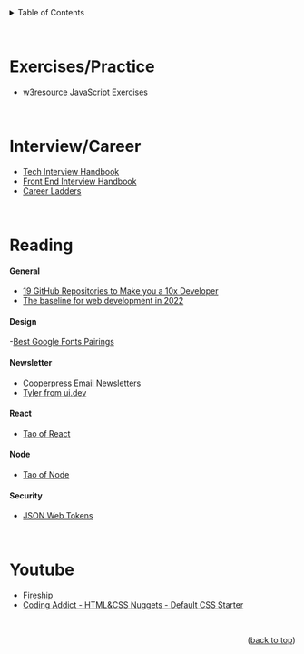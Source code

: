 <div id="top"></div>

<details>
  <summary>Table of Contents</summary>
  <ol>
  <li><a href="#exercisespractice">Exercises/Practice</a></li>
  <li><a href="#interviewcareer">Interview/Career</a></li>
    <li>
      <a href="#reading">Reading</a>
      <ul>
        <li><a href="#general">General</a></li>
        <li><a href="#newsletter">Newsletter</a></li>
        <li><a href="#react">React</a></li>
        <li><a href="#security">Security</a></li>
      </ul>
    </li>
    <li><a href="#youTube-channels">YouTube Channels</a></li>
  </ol>
</details>

&nbsp;

# Exercises/Practice

- [w3resource JavaScript Exercises](https://www.w3resource.com/javascript-exercises/)

&nbsp;

# Interview/Career

- [Tech Interview Handbook](https://www.techinterviewhandbook.org/)
- [Front End Interview Handbook](https://www.frontendinterviewhandbook.com/)
- [Career Ladders](https://career-ladders.dev/)

&nbsp;

# Reading

#### General

- [19 GitHub Repositories to Make you a 10x Developer](https://hackernoon.com/19-github-repositories-to-make-you-a-10x-developer)
- [The baseline for web development in 2022](https://engineering.linecorp.com/en/blog/the-baseline-for-web-development-in-2022/)

#### Design

-[Best Google Fonts Pairings](https://www.pagecloud.com/blog/best-google-fonts-pairings)

#### Newsletter

- [Cooperpress Email Newsletters](https://cooperpress.com/publications/)
- [Tyler from ui.dev](https://bytes.dev/)

#### React

- [Tao of React](https://alexkondov.com/tao-of-react/)

#### Node

- [Tao of Node](https://alexkondov.com/tao-of-node/)

#### Security

- [JSON Web Tokens ](https://jwt.io/)

&nbsp;

# Youtube

- [Fireship](https://www.youtube.com/Fireship)
- [Coding Addict - HTML&CSS Nuggets - Default CSS Starter](https://www.youtube.com/watch?v=UDdyGNlQK5w)

&nbsp;

<p align="right">(<a href="#top">back to top</a>)</p>
